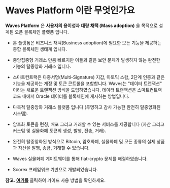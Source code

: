 # Waves Platform 이란 무엇인가요

**Waves Platform** 은 **사용자의 용이성과** **대량 채택 (Mass adoption)** 을 목적으로 설계된 오픈 블록체인 플랫폼 입니다.

* 본 플랫폼은 비즈니스 채택\(Business adoption\)에 필요한 모든 기능을 제공하는 종합 블록체인 생태계 입니다.
* 중앙집중형 거래소 만큼 빠르지만 이들과 같은 보안 문제가 발생하지 않는 완전한 기능의 탈중앙화 거래소 입니다.
* 스마트컨트랙은 다중서명\(Multi-Signature\) 지갑, 아토믹 스왑, 2단계 인증과 같은 기능을 제공하는 계정 및 토큰 콘트롤을 포함합니다. Waves는 "데이터 트랜잭션" 이라는 새로운 트랜잭션 방식을 도입하였습니다. 데이터 트랜잭션은 스마트컨트랙 코드 내에서 Oracle 데이터를 블록체인에 게시하는 방법입니다.

* 다목적 탈중앙화 거래소 플랫폼 입니다 \(투명하고 감사 가능한 완전히 탈중앙화된 시스템\).
* 암호화 토큰을 런칭, 배포 그리고 거래할 수 있는 서비스를 제공합니다 \(자산 그리고 커스텀 및 실물화폐 토큰의 생성, 발행, 전송, 거래\).
* 완전히 탈중앙화된 방식으로 Bitcoin, 암호화폐, 실물화폐 및 모든 종류의 실제 상품과 자산을 발행, 송금, 거래할 수 있습니다.
* Waves 실물화폐 게이트웨이를 통해 fiat-crypto 문제를 해결하였습니다.
* Scorex 프레임워크 기반으로 개발되었습니다.

**참고.** [**여기를**](/overview/how-to-use-this-guide.md) 클릭하여 가이드 사용 방법을 확인하세요.
